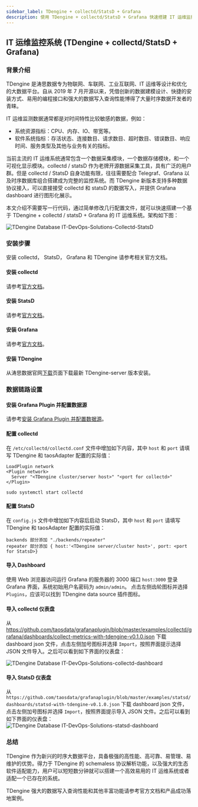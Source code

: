 ```yaml
---
sidebar_label: TDengine + collectd/StatsD + Grafana
description: 使用 TDengine + collectd/StatsD + Grafana 快速搭建 IT 运维监控系统
---
```


## IT 运维监控系统 (TDengine + collectd/StatsD + Grafana)

### 背景介绍

TDengine 是涛思数据专为物联网、车联网、工业互联网、IT 运维等设计和优化的大数据平台。自从 2019 年 7 月开源以来，凭借创新的数据建模设计、快捷的安装方式、易用的编程接口和强大的数据写入查询性能博得了大量时序数据开发者的青睐。

IT 运维监测数据通常都是对时间特性比较敏感的数据，例如：

- 系统资源指标：CPU、内存、IO、带宽等。
- 软件系统指标：存活状态、连接数目、请求数目、超时数目、错误数目、响应时间、服务类型及其他与业务有关的指标。

当前主流的 IT 运维系统通常包含一个数据采集模块，一个数据存储模块，和一个可视化显示模块。collectd / statsD 作为老牌开源数据采集工具，具有广泛的用户群。但是 collectd / StatsD 自身功能有限，往往需要配合 Telegraf、Grafana 以及时序数据库组合搭建成为完整的监控系统。而 TDengine 新版本支持多种数据协议接入，可以直接接受 collectd 和 statsD 的数据写入，并提供 Grafana dashboard 进行图形化展示。

本文介绍不需要写一行代码，通过简单修改几行配置文件，就可以快速搭建一个基于 TDengine + collectd / statsD + Grafana 的 IT 运维系统。架构如下图：

![TDengine Database IT-DevOps-Solutions-Collectd-StatsD](./IT-DevOps-Solutions-Collectd-StatsD.webp)

### 安装步骤

安装 collectd， StatsD， Grafana 和 TDengine 请参考相关官方文档。

#### 安装 collectd

请参考[官方文档](https://collectd.org/documentation.shtml)。

#### 安装 StatsD

请参考[官方文档](https://github.com/statsd/statsd)。

#### 安装 Grafana

请参考[官方文档](https://grafana.com/grafana/download)。

#### 安装 TDengine

从涛思数据官网[下载](http://taosdata.com/cn/all-downloads/)页面下载最新 TDengine-server 版本安装。

### 数据链路设置

#### 安装 Grafana Plugin 并配置数据源

请参考[安装 Grafana Plugin 并配置数据源](/third-party/grafana/#%E5%AE%89%E8%A3%85-grafana-plugin-%E5%B9%B6%E9%85%8D%E7%BD%AE%E6%95%B0%E6%8D%AE%E6%BA%90)。

#### 配置 collectd

在 `/etc/collectd/collectd.conf` 文件中增加如下内容，其中 `host` 和 `port` 请填写 TDengine 和 taosAdapter 配置的实际值：

```
LoadPlugin network
<Plugin network>
  Server "<TDengine cluster/server host>" "<port for collectd>"
</Plugin>

sudo systemctl start collectd
```

#### 配置 StatsD

在 `config.js` 文件中增加如下内容后启动 StatsD，其中 `host` 和 `port` 请填写 TDengine 和 taosAdapter 配置的实际值：

```
backends 部分添加 "./backends/repeater"
repeater 部分添加 { host:'<TDengine server/cluster host>', port: <port for StatsD>}
```

#### 导入 Dashboard

使用 Web 浏览器访问运行 Grafana 的服务器的 3000 端口 `host:3000` 登录 Grafana 界面，系统初始用户名密码为 `admin/admin`。
点击左侧齿轮图标并选择 `Plugins`，应该可以找到 TDengine data source 插件图标。

#### 导入 collectd 仪表盘

从 https://github.com/taosdata/grafanaplugin/blob/master/examples/collectd/grafana/dashboards/collect-metrics-with-tdengine-v0.1.0.json 下载 dashboard json 文件，点击左侧加号图标并选择 `Import`，按照界面提示选择 JSON 文件导入。之后可以看到如下界面的仪表盘：

![TDengine Database IT-DevOps-Solutions-collectd-dashboard](./IT-DevOps-Solutions-collectd-dashboard.webp)

#### 导入 StatsD 仪表盘

从 `https://github.com/taosdata/grafanaplugin/blob/master/examples/statsd/dashboards/statsd-with-tdengine-v0.1.0.json` 下载 dashboard json 文件，点击左侧加号图标并选择 `Import`，按照界面提示导入 JSON 文件。之后可以看到如下界面的仪表盘：
![TDengine Database IT-DevOps-Solutions-statsd-dashboard](./IT-DevOps-Solutions-statsd-dashboard.webp)

### 总结

TDengine 作为新兴的时序大数据平台，具备极强的高性能、高可靠、易管理、易维护的优势。得力于 TDengine 的 schemaless 协议解析功能，以及强大的生态软件适配能力，用户可以短短数分钟就可以搭建一个高效易用的 IT 运维系统或者适配一个已存在的系统。

TDengine 强大的数据写入查询性能和其他丰富功能请参考官方文档和产品成功落地案例。

